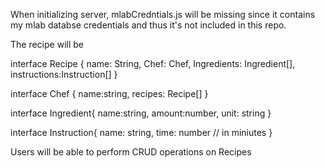 When initializing server, mlabCredntials.js will be missing since it contains my mlab databse credentials and thus it's not included in this repo.


The recipe will be 

interface Recipe {
    name: String,
    Chef: Chef,
    Ingredients: Ingredient[],
    instructions:Instruction[]
}

interface Chef {
    name:string,
    recipes: Recipe[]
}

interface Ingredient{
    name:string,
    amount:number,
    unit: string
}

interface Instruction{
    name: string,
    time: number // in miniutes
}

Users will be able to perform CRUD operations on Recipes